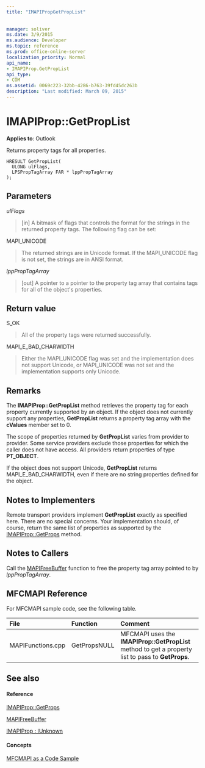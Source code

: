 ```yaml
---
title: "IMAPIPropGetPropList"
 
 
manager: soliver
ms.date: 3/9/2015
ms.audience: Developer
ms.topic: reference
ms.prod: office-online-server
localization_priority: Normal
api_name:
- IMAPIProp.GetPropList
api_type:
- COM
ms.assetid: 0069c223-32bb-4286-b763-39fd45dc263b
description: "Last modified: March 09, 2015"
---
```


# IMAPIProp::GetPropList

  
  
**Applies to**: Outlook 
  
Returns property tags for all properties. 
  
```
HRESULT GetPropList(
  ULONG ulFlags,
  LPSPropTagArray FAR * lppPropTagArray
);
```

## Parameters

 _ulFlags_
  
> [in] A bitmask of flags that controls the format for the strings in the returned property tags. The following flag can be set:
    
MAPI_UNICODE 
  
> The returned strings are in Unicode format. If the MAPI_UNICODE flag is not set, the strings are in ANSI format.
    
 _lppPropTagArray_
  
> [out] A pointer to a pointer to the property tag array that contains tags for all of the object's properties.
    
## Return value

S_OK 
  
> All of the property tags were returned successfully.
    
MAPI_E_BAD_CHARWIDTH 
  
> Either the MAPI_UNICODE flag was set and the implementation does not support Unicode, or MAPI_UNICODE was not set and the implementation supports only Unicode.
    
## Remarks

The **IMAPIProp::GetPropList** method retrieves the property tag for each property currently supported by an object. If the object does not currently support any properties, **GetPropList** returns a property tag array with the **cValues** member set to 0. 
  
The scope of properties returned by **GetPropList** varies from provider to provider. Some service providers exclude those properties for which the caller does not have access. All providers return properties of type **PT_OBJECT**.
  
If the object does not support Unicode, **GetPropList** returns MAPI_E_BAD_CHARWIDTH, even if there are no string properties defined for the object. 
  
## Notes to Implementers

Remote transport providers implement **GetPropList** exactly as specified here. There are no special concerns. Your implementation should, of course, return the same list of properties as supported by the [IMAPIProp::GetProps](imapiprop-getprops.md) method. 
  
## Notes to Callers

Call the [MAPIFreeBuffer](mapifreebuffer.md) function to free the property tag array pointed to by  _lppPropTagArray_. 
  
## MFCMAPI Reference

For MFCMAPI sample code, see the following table.
  
|**File**|**Function**|**Comment**|
|:-----|:-----|:-----|
|MAPIFunctions.cpp  <br/> |GetPropsNULL  <br/> |MFCMAPI uses the **IMAPIProp::GetPropList** method to get a property list to pass to **GetProps**.  <br/> |
   
## See also

#### Reference

[IMAPIProp::GetProps](imapiprop-getprops.md)
  
[MAPIFreeBuffer](mapifreebuffer.md)
  
[IMAPIProp : IUnknown](imapipropiunknown.md)
#### Concepts

[MFCMAPI as a Code Sample](mfcmapi-as-a-code-sample.md)


